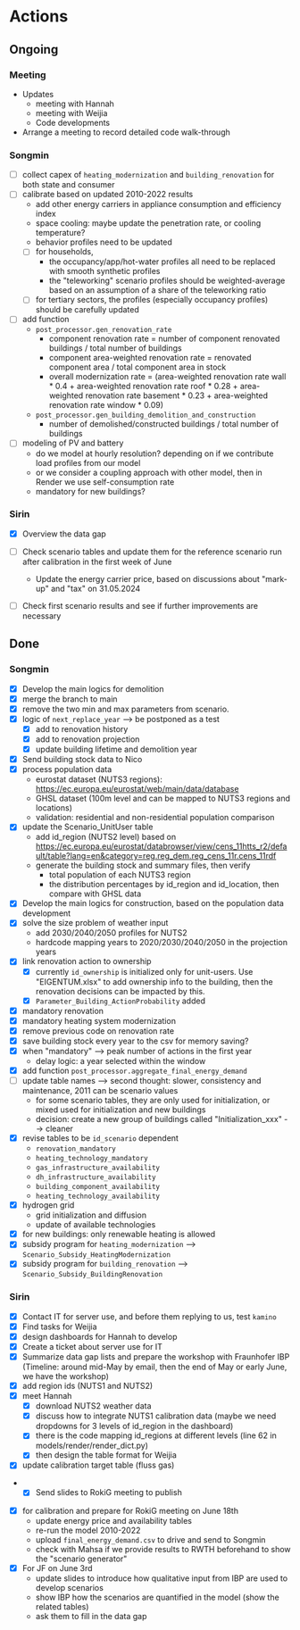 # Actions

## Ongoing

### Meeting

- Updates
  - meeting with Hannah
  - meeting with Weijia
  - Code developments
- Arrange a meeting to record detailed code walk-through

### Songmin

- [ ] collect capex of `heating_modernization` and `building_renovation` for both state and consumer
- [ ] calibrate based on updated 2010-2022 results
  - add other energy carriers in appliance consumption and efficiency index
  - space cooling: maybe update the penetration rate, or cooling temperature?
  - behavior profiles need to be updated
  - [ ] for households,
    - the occupancy/app/hot-water profiles all need to be replaced with smooth synthetic profiles
    - the "teleworking" scenario profiles should be weighted-average based on an assumption of a share of the teleworking ratio
  - [ ] for tertiary sectors, the profiles (especially occupancy profiles) should be carefully updated
- [ ] add function
  - `post_processor.gen_renovation_rate`
    - component renovation rate = number of component renovated buildings / total number of buildings
    - component area-weighted renovation rate = renovated component area / total component area in stock
    - overall modernization rate = (area-weighted renovation rate wall * 0.4 + area-weighted renovation rate roof * 0.28 + area-weighted renovation rate basement * 0.23 + area-weighted renovation rate window * 0.09)
  - `post_processor.gen_building_demolition_and_construction`
    - number of demolished/constructed buildings / total number of buildings
- [ ] modeling of PV and battery
  - do we model at hourly resolution? depending on if we contribute load profiles from our model
  - or we consider a coupling approach with other model, then in Render we use self-consumption rate
  - mandatory for new buildings?

### Sirin

- [x] Overview the data gap
- [ ] Check scenario tables and update them for the reference scenario run after calibration in the first week of June
  - Update the energy carrier price, based on discussions about "mark-up" and "tax" on 31.05.2024
- [ ] Check first scenario results and see if further improvements are necessary


## Done

### Songmin

- [x] Develop the main logics for demolition
- [x] merge the branch to main
- [x] remove the two min and max parameters from scenario.
- [x] logic of `next_replace_year` --> be postponed as a test
  - [x] add to renovation history
  - [x] add to renovation projection
  - [x] update building lifetime and demolition year
- [x] Send building stock data to Nico
- [x] process population data
  - eurostat dataset (NUTS3 regions): https://ec.europa.eu/eurostat/web/main/data/database
  - GHSL dataset (100m level and can be mapped to NUTS3 regions and locations)
  - validation: residential and non-residential population comparison
- [x] update the Scenario_UnitUser table
  - add id_region (NUTS2 level) based on https://ec.europa.eu/eurostat/databrowser/view/cens_11htts_r2/default/table?lang=en&category=reg.reg_dem.reg_cens_11r.cens_11rdf
  - generate the building stock and summary files, then verify 
    - total population of each NUTS3 region
    - the distribution percentages by id_region and id_location, then compare with GHSL data
- [x] Develop the main logics for construction, based on the population data development
- [x] solve the size problem of weather input
  - add 2030/2040/2050 profiles for NUTS2
  - hardcode mapping years to 2020/2030/2040/2050 in the projection years
- [x] link renovation action to ownership
  - [x] currently `id_ownership` is initialized only for unit-users. Use "EIGENTUM.xlsx" to add ownership info to the building, then the renovation decisions can be impacted by this.
  - [x] `Parameter_Building_ActionProbability` added
- [x] mandatory renovation
- [x] mandatory heating system modernization
- [x] remove previous code on renovation rate
- [x] save building stock every year to the csv for memory saving?
- [x] when "mandatory" --> peak number of actions in the first year
  - delay logic: a year selected within the window
- [x] add function `post_processor.aggregate_final_energy_demand`
- [ ] update table names --> second thought: slower, consistency and maintenance, 2011 can be scenario values
  - for some scenario tables, they are only used for initialization, or mixed used for initialization and new buildings
  - decision: create a new group of buildings called "Initialization_xxx" --> cleaner
- [x] revise tables to be `id_scenario` dependent
  - `renovation_mandatory`
  - `heating_technology_mandatory`
  - `gas_infrastructure_availability`
  - `dh_infrastructure_availability`
  - `building_component_availability`
  - `heating_technology_availability`
- [x] hydrogen grid
  - grid initialization and diffusion
  - update of available technologies
- [x] for new buildings: only renewable heating is allowed
- [x] subsidy program for `heating_modernization` --> `Scenario_Subsidy_HeatingModernization`
- [x] subsidy program for `building_renovation` --> `Scenario_Subsidy_BuildingRenovation`

### Sirin

- [x] Contact IT for server use, and before them replying to us, test `kamino`
- [x] Find tasks for Weijia
- [x] design dashboards for Hannah to develop
- [x] Create a ticket about server use for IT
- [x] Summarize data gap lists and prepare the workshop with Fraunhofer IBP (Timeline: around mid-May by email, then the end of May or early June, we have the workshop)
- [x] add region ids (NUTS1 and NUTS2)
- [x] meet Hannah
  - [x] download NUTS2 weather data
  - [x] discuss how to integrate NUTS1 calibration data (maybe we need dropdowns for 3 levels of id_region in the dashboard)
  - [x] there is the code mapping id_regions at different levels (line 62 in models/render/render_dict.py)
  - [x] then design the table format for Weijia
- [x] update calibration target table (fluss gas)
- - [x] Send slides to RokiG meeting to publish
- [x] for calibration and prepare for RokiG meeting on June 18th
  - update energy price and availability tables
  - re-run the model 2010-2022
  - upload `final_energy_demand.csv` to drive and send to Songmin 
  - check with Mahsa if we provide results to RWTH beforehand to show the "scenario generator"
- [x] For JF on June 3rd
    - update slides to introduce how qualitative input from IBP are used to develop scenarios
    - show IBP how the scenarios are quantified in the model (show the related tables)
    - ask them to fill in the data gap